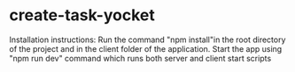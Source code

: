 # create-task-yocket
Installation instructions:
  Run the command "npm install"in the root directory of the project and in the client folder of the application.
  Start the app using "npm run dev" command which runs both server and client start scripts
